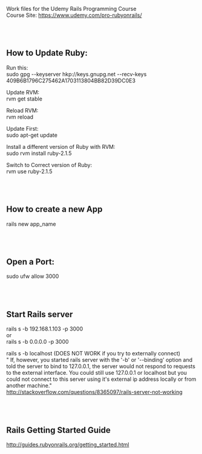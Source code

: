 Work files for the Udemy Rails Programming Course<br/>
Course Site: https://www.udemy.com/pro-rubyonrails/

<br/><br/>
How to Update Ruby:
------------------------
Run this:<br/>
sudo gpg --keyserver hkp://keys.gnupg.net --recv-keys 409B6B1796C275462A1703113804BB82D39DC0E3

Update RVM:<br/>
rvm get stable

Reload RVM:<br/>
rvm reload

Update First:<br/>
sudo apt-get update

Install a different version of Ruby with RVM:<br/>
sudo rvm install ruby-2.1.5

Switch to Correct version of Ruby:<br/>
rvm use ruby-2.1.5

<br/><br/>
How to create a new App
------------------------
rails new app_name

<br/><br/>
Open a Port:
------------------------
sudo ufw allow 3000

<br/><br/>
Start Rails server
------------------------
rails s -b 192.168.1.103 -p 3000<br/>
or<br/>
rails s -b 0.0.0.0 -p 3000<br/>

rails s -b localhost (DOES NOT WORK if you try to externally connect)<br/>
" If, however, you started rails server with the '-b' or '--binding' option and told the server to bind to 127.0.0.1, the server would not respond to requests to the external interface. You could still use 127.0.0.1 or localhost but you could not connect to this server using it's external ip address locally or from another machine."<br/>
http://stackoverflow.com/questions/8365097/rails-server-not-working

<br/><br/>
Rails Getting Started Guide
------------------------
http://guides.rubyonrails.org/getting_started.html